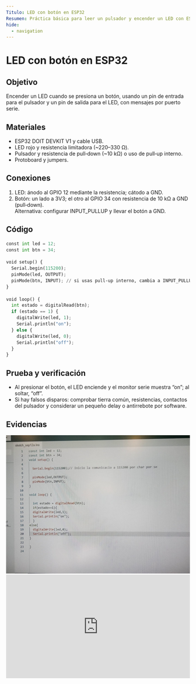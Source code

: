 ```yaml
---
Titulo: LED con botón en ESP32
Resumen: Práctica básica para leer un pulsador y encender un LED con ESP32 usando entradas y salidas digitales.
hide:
  - navigation
---
```


# LED con botón en ESP32

## Objetivo
Encender un LED cuando se presiona un botón, usando un pin de entrada para el pulsador y un pin de salida para el LED, con mensajes por puerto serie.

## Materiales
- ESP32 DOIT DEVKIT V1 y cable USB.
- LED rojo y resistencia limitadora (~220–330 Ω).
- Pulsador y resistencia de pull‑down (~10 kΩ) o uso de pull‑up interno.
- Protoboard y jumpers.

## Conexiones
1. LED: ánodo al GPIO 12 mediante la resistencia; cátodo a GND.
2. Botón: un lado a 3V3; el otro al GPIO 34 con resistencia de 10 kΩ a GND (pull‑down).  
   Alternativa: configurar INPUT_PULLUP y llevar el botón a GND.

## Código

```python
const int led = 12;
const int btn = 34;

void setup() {
  Serial.begin(115200);
  pinMode(led, OUTPUT);
  pinMode(btn, INPUT); // si usas pull‑up interno, cambia a INPUT_PULLUP
}

void loop() {
  int estado = digitalRead(btn);
  if (estado == 1) {
    digitalWrite(led, 1);
    Serial.println("on");
  } else {
    digitalWrite(led, 0);
    Serial.println("off");
  }
}
```

## Prueba y verificación
- Al presionar el botón, el LED enciende y el monitor serie muestra “on”; al soltar, “off”.
- Si hay falsos disparos: comprobar tierra común, resistencias, contactos del pulsador y considerar un pequeño delay o antirrebote por software.

## Evidencias
<img src="../recursos/imgs/Primero/Actividad_3.jpg" alt="Diagrama de conexiones para Blink" width="560">

<div style="position:relative;padding-bottom:56.25%;height:0;overflow:hidden;max-width:100%;">
  <iframe
    src="https://www.youtube.com/embed/y97YbzeoUCA"
    title="YouTube video"
    frameborder="0"
    allow="accelerometer; autoplay; clipboard-write; encrypted-media; gyroscope; picture-in-picture; web-share"
    allowfullscreen
    style="position:absolute;top:0;left:0;width:100%;height:100%;">
  </iframe>
</div>



